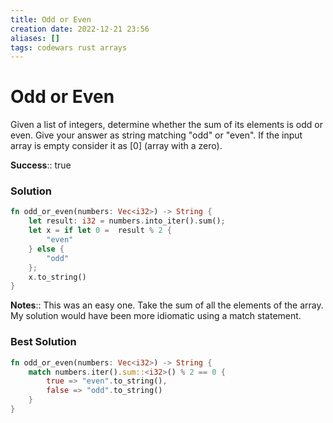 ```yaml
---
title: Odd or Even
creation date: 2022-12-21 23:56
aliases: []
tags: codewars rust arrays
---
```

# Odd or Even
Given a list of integers, determine whether the sum of its elements is odd or even. Give your answer as string matching "odd" or "even". If the input array is empty consider it as [0] (array with a zero).

**Success**:: true

### Solution
```Rust
fn odd_or_even(numbers: Vec<i32>) -> String {
	let result: i32 = numbers.into_iter().sum();
	let x = if let 0 =  result % 2 {
		"even"
	} else {
		"odd"
	};
	x.to_string()
}
```

**Notes**:: This was an easy one. Take the sum of all the elements of the array. My solution would have been more idiomatic using a match statement.

### Best Solution
```Rust
fn odd_or_even(numbers: Vec<i32>) -> String {
	match numbers.iter().sum::<i32>() % 2 == 0 {
		true => "even".to_string(),
		false => "odd".to_string()
	}
}
```